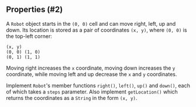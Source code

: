 ## Properties (#2)

A `Robot` object starts in the `(0, 0)` cell and can move right, left, up and
down. Its location is stored as a pair of coordinates `(x, y)`, where `(0, 0)`
is the top-left corner:

```
(x, y)
(0, 0) (1, 0)
(0, 1) (1, 1)
```

Moving right increases the `x` coordinate, moving down increases the `y`
coordinate, while moving left and up decrease the `x` and `y` coordinates.

Implement `Robot`'s member functions `right()`, `left()`, `up()` and
`down()`, each of which takes a `steps` parameter. Also implement
`getLocation()` which returns the coordinates as a `String` in the form `(x, y)`.